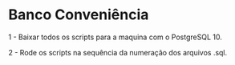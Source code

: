# Banco Conveniência

1 - Baixar todos os scripts para a maquina com o PostgreSQL 10.

2 - Rode os scripts na sequência da numeração dos arquivos .sql.


